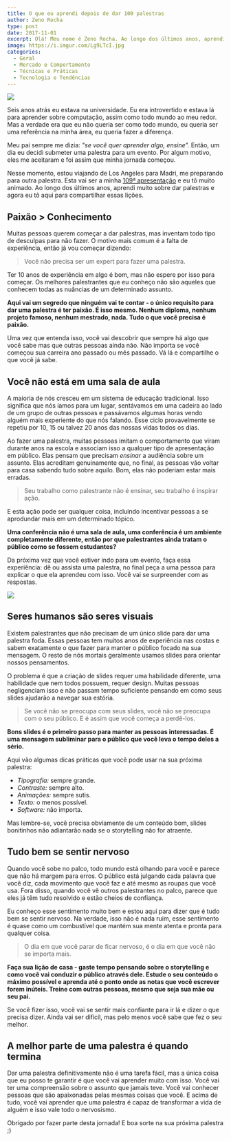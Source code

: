 ```yaml
---
title: O que eu aprendi depois de dar 100 palestras
author: Zeno Rocha
type: post
date: 2017-11-01
excerpt: Olá! Meu nome é Zeno Rocha. Ao longo dos últimos anos, aprendi muito sobre dar palestras e agora eu tô aqui para compartilhar essas lições.
image: https://i.imgur.com/Lg9LTcI.jpg
categories:
  - Geral
  - Mercado e Comportamento
  - Técnicas e Práticas
  - Tecnologia e Tendências
---
```


![](https://i.imgur.com/Lg9LTcI.jpg)

Seis anos atrás eu estava na universidade. Eu era introvertido e estava lá para aprender sobre computação, assim como todo mundo ao meu redor. Mas a verdade era que eu não queria ser como todo mundo, eu queria ser uma referência na minha área, eu queria fazer a diferença.

Meu pai sempre me dizia: *"se você quer aprender algo, ensine".* Então, um dia eu decidi submeter uma palestra para um evento. Por algum motivo, eles me aceitaram e foi assim que minha jornada começou.

Nesse momento, estou viajando de Los Angeles para Madri, me preparando para outra palestra. Esta vai ser a minha [109ª apresentação](https://zenorocha.com/talks) e eu tô muito animado. Ao longo dos últimos anos, aprendi muito sobre dar palestras e agora eu tô aqui para compartilhar essas lições.

## Paixão > Conhecimento

Muitas pessoas querem começar a dar palestras, mas inventam todo tipo de desculpas para não fazer. O motivo mais comum é a falta de experiência, então já vou começar dizendo:

> Você não precisa ser um expert para fazer uma palestra.

Ter 10 anos de experiência em algo é bom, mas não espere por isso para começar. Os melhores palestrantes que eu conheço não são aqueles que conhecem todas as nuâncias de um determinado assunto.

**Aqui vai um segredo que ninguém vai te contar - o único requisito para dar uma palestra é ter paixão. É isso mesmo. Nenhum diploma, nenhum projeto famoso, nenhum mestrado, nada. Tudo o que você precisa é paixão.**

Uma vez que entenda isso, você vai descobrir que sempre há algo que você sabe mas que outras pessoas ainda não. Não importa se você começou sua carreira ano passado ou mês passado. Vá lá e compartilhe o que você já sabe.

## Você não está em uma sala de aula

A maioria de nós cresceu em um sistema de educação tradicional. Isso significa que nós íamos para um lugar, sentávamos em uma cadeira ao lado de um grupo de outras pessoas e passávamos algumas horas vendo alguém mais experiente do que nós falando. Esse ciclo provavelmente se repetiu por 10, 15 ou talvez 20 anos das nossas vidas todos os dias.

Ao fazer uma palestra, muitas pessoas imitam o comportamento que viram durante anos na escola e associam isso a qualquer tipo de apresentação em público. Elas pensam que precisam _ensinar_ a audiência sobre um assunto. Elas acreditam genuinamente que, no final, as pessoas vão voltar para casa sabendo tudo sobre aquilo. Bom, elas não poderiam estar mais erradas.

> Seu trabalho como palestrante não é ensinar, seu trabalho é inspirar ação.

E esta ação pode ser qualquer coisa, incluindo incentivar pessoas a se aprodundar mais em um determinado tópico.

**Uma conferência não é uma sala de aula, uma conferência é um ambiente completamente diferente, então por que palestrantes ainda tratam o público como se fossem estudantes?**

Da próxima vez que você estiver indo para um evento, faça essa experiência: dê ou assista uma palestra, no final peça a uma pessoa para explicar o que ela aprendeu com isso. Você vai se surpreender com as respostas.

![](https://i.imgur.com/bhFGqqc.jpg)

## Seres humanos são seres visuais

Existem palestrantes que não precisam de um único slide para dar uma palestra foda. Essas pessoas tem muitos anos de experiência nas costas e sabem exatamente o que fazer para manter o público focado na sua mensagem. O resto de nós mortais geralmente usamos slides para orientar nossos pensamentos.

O problema é que a criação de slides requer uma habilidade diferente, uma habilidade que nem todos possuem, requer design. Muitas pessoas negligenciam isso e não passam tempo suficiente pensando em como seus slides ajudarão a navegar sua estória.

> Se você não se preocupa com seus slides, você não se preocupa com o seu público. E é assim que você começa a perdê-los.

**Bons slides é o primeiro passo para manter as pessoas interessadas. É uma mensagem subliminar para o público que você leva o tempo deles a sério.**

Aqui vão algumas dicas práticas que você pode usar na sua próxima palestra:

* _Tipografia:_ sempre grande.
* _Contraste:_ sempre alto.
* _Animações:_ sempre sutis.
* _Texto:_ o menos possível.
* _Software:_ não importa.

Mas lembre-se, você precisa obviamente de um conteúdo bom, slides bonitinhos não adiantarão nada se o storytelling não for atraente.

## Tudo bem se sentir nervoso

Quando você sobe no palco, todo mundo está olhando para você e parece que não há margem para erros. O público está julgando cada palavra que você diz, cada movimento que você faz e até mesmo as roupas que você usa. Fora disso, quando você vê outros palestrantes no palco, parece que eles já têm tudo resolvido e estão cheios de confiança.

Eu conheço esse sentimento muito bem e estou aqui para dizer que é tudo bem se sentir nervoso. Na verdade, isso não é nada ruim, esse sentimento é quase como um combustível que mantém sua mente atenta e pronta para qualquer coisa.

> O dia em que você parar de ficar nervoso, é o dia em que você não se importa mais.

**Faça sua lição de casa - gaste tempo pensando sobre o storytelling e como você vai conduzir o público através dele. Estude o seu conteúdo o máximo possível e aprenda até o ponto onde as notas que você escrever forem inúteis. Treine com outras pessoas, mesmo que seja sua mãe ou seu pai.**

Se você fizer isso, você vai se sentir mais confiante para ir lá e dizer o que precisa dizer. Ainda vai ser difícil, mas pelo menos você sabe que fez o seu melhor.

## A melhor parte de uma palestra é quando termina

Dar uma palestra definitivamente não é uma tarefa fácil, mas a única coisa que eu posso te garantir é que você vai aprender muito com isso. Você vai ter uma compreensão sobre o assunto que jamais teve. Você vai conhecer pessoas que são apaixonadas pelas mesmas coisas que você. E acima de tudo, você vai aprender que uma palestra é capaz de transformar a vida de alguém e isso vale todo o nervosismo.

Obrigado por fazer parte desta jornada! E boa sorte na sua próxima palestra ;)